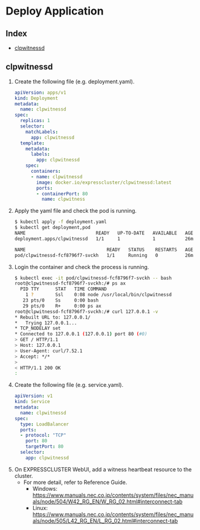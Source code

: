 # Deploy Application
## Index
- [clpwitnessd](#clpwitnessd)

## clpwitnessd
1. Create the following file (e.g. deployment.yaml).
   ```yaml
   apiVersion: apps/v1
   kind: Deployment
   metadata:
     name: clpwitnessd
   spec:
     replicas: 1
     selector:
       matchLabels:
         app: clpwitnessd
     template:
       metadata:
         labels:
           app: clpwitnessd
       spec:
         containers:
         - name: clpwitnessd
           image: docker.io/expresscluster/clpwitnessd:latest
           ports:
           - containerPort: 80
             name: clpwitness
   ```
1. Apply the yaml file and check the pod is running.
   ```sh
   $ kubectl apply -f deployment.yaml
   $ kubectl get deployment,pod
   NAME                          READY   UP-TO-DATE   AVAILABLE   AGE
   deployment.apps/clpwitnessd   1/1     1            1           26m
   
   NAME                              READY   STATUS    RESTARTS   AGE
   pod/clpwitnessd-fcf8796f7-svckh   1/1     Running   0          26m
   ```
1. Login the container and check the process is running.
   ```sh
   $ kubectl exec -it pod/clpwitnessd-fcf8796f7-svckh -- bash
   root@clpwitnessd-fcf8796f7-svckh:/# ps ax
     PID TTY      STAT   TIME COMMAND
       1 ?        Ssl    0:08 node /usr/local/bin/clpwitnessd
      23 pts/0    Ss     0:00 bash
      29 pts/0    R+     0:00 ps ax
   root@clpwitnessd-fcf8796f7-svckh:/# curl 127.0.0.1 -v
   * Rebuilt URL to: 127.0.0.1/
   *   Trying 127.0.0.1...
   * TCP_NODELAY set
   * Connected to 127.0.0.1 (127.0.0.1) port 80 (#0)
   > GET / HTTP/1.1
   > Host: 127.0.0.1
   > User-Agent: curl/7.52.1
   > Accept: */*
   >
   < HTTP/1.1 200 OK
   :
   ```
1. Create the following file (e.g. service.yaml).
   ```yaml
   apiVersion: v1
   kind: Service
   metadata:
     name: clpwitnessd
   spec:
     type: LoadBalancer
     ports:
     - protocol: "TCP"
       port: 80
       targetPort: 80
     selector:
       app: clpwitnessd
   ```
1. On EXPRESSCLUSTER WebUI, add a witness heartbeat resource to the cluster.
   - For more detail, refer to Reference Guide.
      - Windows: https://www.manuals.nec.co.jp/contents/system/files/nec_manuals/node/504/W42_RG_EN/W_RG_02.html#interconnect-tab
      - Linux: https://www.manuals.nec.co.jp/contents/system/files/nec_manuals/node/505/L42_RG_EN/L_RG_02.html#interconnect-tab
